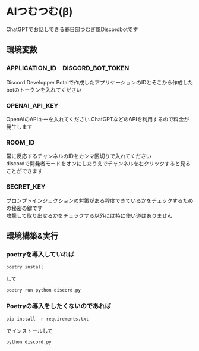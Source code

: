 # AIつむつむ(β)
ChatGPTでお話しできる春日部つむぎ風Discordbotです
 
## 環境変数
### APPLICATION_ID　DISCORD_BOT_TOKEN
Discord Developper Potalで作成したアプリケーションのIDとそこから作成したbotのトークンを入れてください

### OPENAI_API_KEY
OpenAIのAPIキーを入れてください
ChatGPTなどのAPIを利用するので料金が発生します

### ROOM_ID
常に反応するチャンネルのIDをカンマ区切りで入れてください  
discordで開発者モードをオンにしたうえでチャンネルを右クリックすると見ることができます

### SECRET_KEY
プロンプトインジェクションの対策がある程度できているかをチェックするための秘密の鍵です  
攻撃して取り出せるかをチェックする以外には特に使い道はありません  

## 環境構築&実行
### poetryを導入していれば
```
poetry install
```
して
```
poetry run python discord.py
```
### Poetryの導入をしたくないのであれば
```
pip install -r requirements.txt
```
でインストールして
```
python discord.py
```


